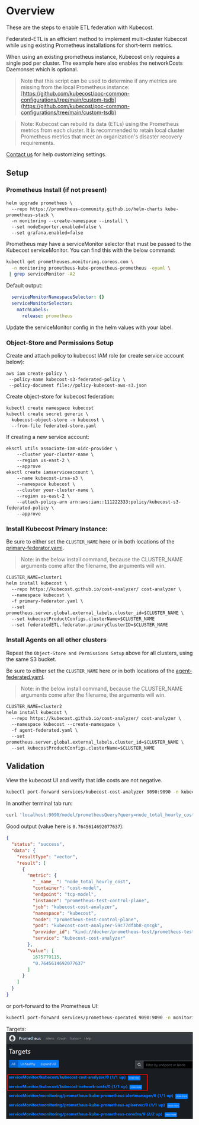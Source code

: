 # Overview

These are the steps to enable ETL federation with Kubecost.

Federated-ETL is an efficient method to implement multi-cluster Kubecost while using existing Prometheus installations for short-term metrics.

When using an existing prometheus instance, Kubecost only requires a single pod per cluster. The example here also enables the networkCosts Daemonset which is optional.

> Note that this script can be used to determine if any metrics are missing from the local Prometheus instance: [https://github.com/kubecost/poc-common-configurations/tree/main/custom-tsdb](https://github.com/kubecost/poc-common-configurations/tree/main/custom-tsdb)

> Note: Kubecost can rebuild its data (ETLs) using the Prometheus metrics from each cluster. It is recommended to retain local cluster Prometheus metrics that meet an organization's disaster recovery requirements.

[Contact us](https://www.kubecost.com/contact) for help customizing settings.

## Setup

### Prometheus Install (if not present)

```
helm upgrade prometheus \
  --repo https://prometheus-community.github.io/helm-charts kube-prometheus-stack \
  -n monitoring --create-namespace --install \
  --set nodeExporter.enabled=false \
  --set grafana.enabled=false
```

Prometheus may have a serviceMonitor selector that must be passed to the Kubecost serviceMonitor. You can find this with the below command:

```sh
kubectl get prometheuses.monitoring.coreos.com \
  -n monitoring prometheus-kube-prometheus-prometheus -oyaml \
 | grep serviceMonitor -A2
```

Default output:

```yaml
  serviceMonitorNamespaceSelector: {}
  serviceMonitorSelector:
    matchLabels:
      release: prometheus
```

Update the serviceMonitor config in the helm values with your label.

### Object-Store and Permissions Setup

Create and attach policy to kubecost IAM role (or create service account below):

```
aws iam create-policy \
 --policy-name kubecost-s3-federated-policy \
 --policy-document file://policy-kubecost-aws-s3.json
```

Create object-store for kubecost federation:

```
kubectl create namespace kubecost
kubectl create secret generic \
  kubecost-object-store -n kubecost \
  --from-file federated-store.yaml
```

If creating a new service account:

```
eksctl utils associate-iam-oidc-provider \
    --cluster your-cluster-name \
    --region us-east-2 \
    --approve
eksctl create iamserviceaccount \
    --name kubecost-irsa-s3 \
    --namespace kubecost \
    --cluster your-cluster-name \
    --region us-east-2 \
    --attach-policy-arn arn:aws:iam::111222333:policy/kubecost-s3-federated-policy \
    --approve
```

### Install Kubecost Primary Instance:

Be sure to either set the `CLUSTER_NAME` here or in both locations of the [primary-federator.yaml](./primary-federator.yaml).

> Note: in the below install command, because the CLUSTER_NAME arguments come after the filename, the arguments will win.

```
CLUSTER_NAME=cluster1
helm install kubecost \
  --repo https://kubecost.github.io/cost-analyzer/ cost-analyzer \
  --namespace kubecost \
  -f primary-federator.yaml \
  --set prometheus.server.global.external_labels.cluster_id=$CLUSTER_NAME \
  --set kubecostProductConfigs.clusterName=$CLUSTER_NAME
  --set federatedETL.federator.primaryClusterID=$CLUSTER_NAME
```


### Install Agents on all other clusters

Repeat the `Object-Store and Permissions Setup` above for all clusters, using the same S3 bucket.

Be sure to either set the `CLUSTER_NAME` here or in both locations of the [agent-federated.yaml](agent-federated.yaml).

> Note: in the below install command, because the CLUSTER_NAME arguments come after the filename, the arguments will win.

```
CLUSTER_NAME=cluster2
helm install kubecost \
  --repo https://kubecost.github.io/cost-analyzer/ cost-analyzer \
  --namespace kubecost --create-namespace \
  -f agent-federated.yaml \
  --set prometheus.server.global.external_labels.cluster_id=$CLUSTER_NAME \
  --set kubecostProductConfigs.clusterName=$CLUSTER_NAME
```

## Validation

View the kubecost UI and verify that idle costs are not negative.

```sh
kubectl port-forward services/kubecost-cost-analyzer 9090:9090 -n kubecost
```

In another terminal tab run:

```sh
curl 'localhost:9090/model/prometheusQuery?query=node_total_hourly_cost'
```

Good output (value here is `0.7645614692077637`):

```json
{
  "status": "success",
  "data": {
    "resultType": "vector",
    "result": [
      {
        "metric": {
          "__name__": "node_total_hourly_cost",
          "container": "cost-model",
          "endpoint": "tcp-model",
          "instance": "prometheus-test-control-plane",
          "job": "kubecost-cost-analyzer",
          "namespace": "kubecost",
          "node": "prometheus-test-control-plane",
          "pod": "kubecost-cost-analyzer-59c77dfbb8-qncgk",
          "provider_id": "kind://docker/prometheus-test/prometheus-test-control-plane",
          "service": "kubecost-cost-analyzer"
        },
        "value": [
          1675779115,
          "0.7645614692077637"
        ]
      }
    ]
  }
}
```


or port-forward to the Prometheus UI:

```sh
kubectl port-forward services/prometheus-operated 9090:9090 -n monitoring
```

Targets:
![targets](prom-targets.png)